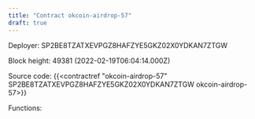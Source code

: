 ```yaml
---
title: "Contract okcoin-airdrop-57"
draft: true
---
```

Deployer: SP2BE8TZATXEVPGZ8HAFZYE5GKZ02X0YDKAN7ZTGW


 



Block height: 49381 (2022-02-19T06:04:14.000Z)

Source code: {{<contractref "okcoin-airdrop-57" SP2BE8TZATXEVPGZ8HAFZYE5GKZ02X0YDKAN7ZTGW okcoin-airdrop-57>}}

Functions:


